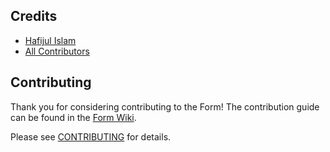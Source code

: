 ## Credits

- [Hafijul Islam](https://github.com/hafijul233)
- [All Contributors](../../contributors)


## Contributing

Thank you for considering contributing to the Form!
The contribution guide can be found in the [Form Wiki](https://github.com/hafijul233/form/wiki/).

Please see [CONTRIBUTING](https://github.com/hafijul233/.github/blob/main/CONTRIBUTING.md) for details.
